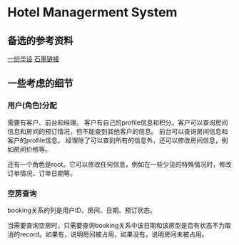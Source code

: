 # Hotel Managerment System


## 备选的参考资料
[一份毕设](https://wenku.baidu.com/view/db4bd002ce84b9d528ea81c758f5f61fb73628cd.html?re=view)
[石墨链接](https://shimo.im/docs/XqEoUej1gsgk2Did)

## 一些考虑的细节
### 用户(角色)分配
需要有客户、前台和经理。
客户有自己的profile信息和积分。客户可以查询房间信息和房间的预订情况，但不能查到其他客户的信息。
前台可以查询房间信息和客户的profile信息。
经理除了可以查到所有的信息外，还可以修改房间信息，例如房间价格等。

还有一个角色是root。它可以修改任何信息，例如在一些少见的特殊情况时，修改订单情况、订单日期等。

### 空房查询
booking关系的列是用户ID、房间、日期、预订状态。

当需要查询空房时，只需要查询booking关系中该日期和该房型是否有状态不为取消的record。如果有，说明房间被占用，如果没有，说明房间未被占用。
